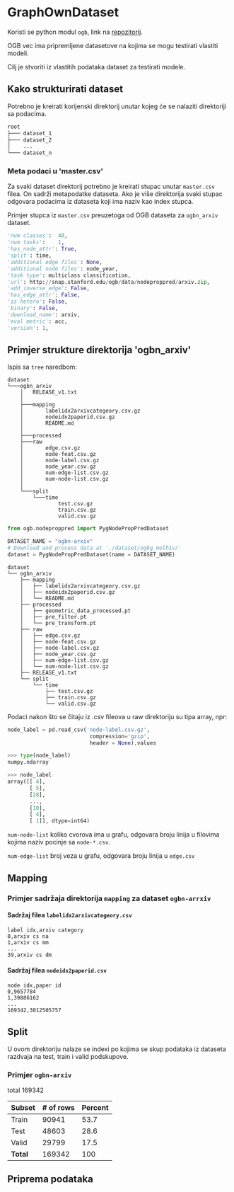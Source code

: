 # GraphOwnDataset

Koristi se python modul `ogb`, link na [repozitorij](https://github.com/snap-stanford/ogb).

OGB vec ima pripremljene datasetove na kojima se mogu testirati vlastiti modeli.

Cilj je stvoriti iz vlastitih podataka dataset za testirati modele.

## Kako strukturirati dataset

Potrebno je kreirati korijenski direktorij unutar kojeg će se nalaziti direktoriji sa podacima.

```cmd
root
├─── dataset_1
├─── dataset_2
│    ...
└─── dataset_n

```

### Meta podaci u 'master.csv'

Za svaki dataset direktorij potrebno je kreirati stupac unutar `master.csv` filea. On sadrži metapodatke dataseta. Ako je više direktorija svaki stupac odgovara podacima iz dataseta koji ima naziv kao index stupca.

Primjer stupca iz `master.csv` preuzetoga od OGB dataseta za `ogbn_arxiv` dataset.

```python
'num classes':	40,
'num tasks':	1,
'has_node_attr': True,
'split': time,
'additional edge files': None,
'additional node files': node_year,
'task type': multiclass classification,
'url': http://snap.stanford.edu/ogb/data/nodeproppred/arxiv.zip,
'add_inverse_edge': False,
'has_edge_attr': False,
'is hetero': False,
'binary': False,
'download_name': arxiv,
'eval metric': acc,
'version': 1,
```

## Primjer strukture direktorija 'ogbn_arxiv'

Ispis sa `tree` naredbom:

```
dataset
└───ogbn_arxiv
    │   RELEASE_v1.txt
    │
    ├───mapping
    │       labelidx2arxivcategeory.csv.gz
    │       nodeidx2paperid.csv.gz
    │       README.md
    │
    ├───processed
    ├───raw
    │       edge.csv.gz
    │       node-feat.csv.gz
    │       node-label.csv.gz
    │       node_year.csv.gz
    │       num-edge-list.csv.gz
    │       num-node-list.csv.gz
    │
    └───split
        └───time
                test.csv.gz
                train.csv.gz
                valid.csv.gz
```

```python
from ogb.nodeproppred import PygNodePropPredDataset

DATASET_NAME = "ogbn-arxiv"
# Download and process data at './dataset/ogbg_molhiv/'
dataset = PygNodePropPredDataset(name = DATASET_NAME)
```

```
dataset
└── ogbn_arxiv
    ├── mapping
    │   ├── labelidx2arxivcategeory.csv.gz
    │   ├── nodeidx2paperid.csv.gz
    │   └── README.md
    ├── processed
    │   ├── geometric_data_processed.pt
    │   ├── pre_filter.pt
    │   └── pre_transform.pt
    ├── raw
    │   ├── edge.csv.gz
    │   ├── node-feat.csv.gz
    │   ├── node-label.csv.gz
    │   ├── node_year.csv.gz
    │   ├── num-edge-list.csv.gz
    │   └── num-node-list.csv.gz
    ├── RELEASE_v1.txt
    └── split
        └── time
            ├── test.csv.gz
            ├── train.csv.gz
            └── valid.csv.gz
```

Podaci nakon što se čitaju iz .csv fileova u raw direktoriju su tipa array, npr:

```python
node_label = pd.read_csv('node-label.csv.gz',
                          compression='gzip',
                          header = None).values
```

```python
>>> type(node_label)
numpy.ndarray
```

```python
>>> node_label
array([[ 4],
       [ 5],
       [28],
       ...,
       [10],
       [ 4],
       [ 1]], dtype=int64)
```

`num-node-list` koliko cvorova ima u grafu, odgovara broju linija u filovima kojima naziv pocinje sa `node-*.csv`. 

`num-edge-list` broj veza u grafu, odgovara broju linija u `edge.csv`

## Mapping

### Primjer sadržaja direktorija `mapping` za dataset `ogbn-arrxiv`

#### Sadržaj filea `labelidx2arxivcategeory.csv`

```csv
label idx,arxiv category
0,arxiv cs na
1,arxiv cs mm
...
39,arxiv cs dm
```

#### Sadržaj filea `nodeidx2paperid.csv`

```csv
node idx,paper id
0,9657784
1,39886162
...
169342,3012505757
```

## Split

U ovom direktoriju nalaze se indexi po kojima se skup podataka iz dataseta razdvaja na test, train i valid podskupove.

### Primjer `ogbn-arxiv`

total 169342

| Subset    | # of rows | Percent |
| --------- | --------- | ------- |
| Train     | 90941     | 53.7    |
| Test      | 48603     | 28.6    |
| Valid     | 29799     | 17.5    |
| **Total** | 169342    | 100     |

## Priprema podataka
